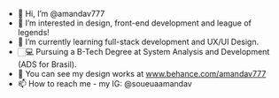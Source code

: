 - 👋 Hi, I’m @amandav777
- 👀 I’m interested in design, front-end development and league of legends!
- 🌱 I’m currently learning full-stack development and UX/UI Design.
- 🏻‍💻 Pursuing a B-Tech Degree at System Analysis and Development (ADS for Brasil).
- 💞️ You can see my design works at www.behance.com/amandav777
- 📫 How to reach me - my IG: @soueuaamandav
<!---
amandav777/amandav777 is a ✨ special ✨ repository because its `README.md` (this file) appears on your GitHub profile.
You can click the Preview link to take a look at your changes.
--->
